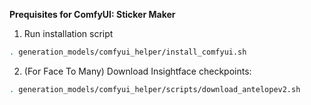 **Prequisites for ComfyUI: Sticker Maker**
1. Run installation script
```bash
. generation_models/comfyui_helper/install_comfyui.sh
```
2. (For Face To Many) Download Insightface checkpoints:
```bash
. generation_models/comfyui_helper/scripts/download_antelopev2.sh
```
